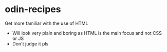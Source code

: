 # odin-recipes
Get more familiar with the use of HTML
- Will look very plain and boring as HTML is the main focus and not CSS or JS
- Don't judge it pls